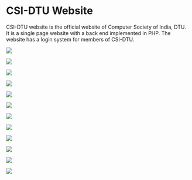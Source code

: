 # CSI-DTU Website
CSI-DTU website is the official website of Computer Society of India, DTU. It is a single page website with a back end implemented in PHP. The website has a login system for members of CSI-DTU.

![](https://github.com/devlovepreet/CSI-DTU-website/blob/master/screenshots/csidtu01.png)

![](https://github.com/devlovepreet/CSI-DTU-website/blob/master/screenshots/csidtu02.png)

![](https://github.com/devlovepreet/CSI-DTU-website/blob/master/screenshots/csidtu03.png)

![](https://github.com/devlovepreet/CSI-DTU-website/blob/master/screenshots/csidtu04.png)

![](https://github.com/devlovepreet/CSI-DTU-website/blob/master/screenshots/csidtu05.png)

![](https://github.com/devlovepreet/CSI-DTU-website/blob/master/screenshots/csidtu06.png)

![](https://github.com/devlovepreet/CSI-DTU-website/blob/master/screenshots/csidtu07.png)

![](https://github.com/devlovepreet/CSI-DTU-website/blob/master/screenshots/csidtu08.png)

![](https://github.com/devlovepreet/CSI-DTU-website/blob/master/screenshots/csidtu09.png)

![](https://github.com/devlovepreet/CSI-DTU-website/blob/master/screenshots/csidtu10.png)

![](https://github.com/devlovepreet/CSI-DTU-website/blob/master/screenshots/csidtu11.png)

![](https://github.com/devlovepreet/CSI-DTU-website/blob/master/screenshots/csidtu12.png) 
